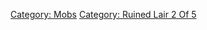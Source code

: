 [Category: Mobs](Category:_Mobs "wikilink") [Category: Ruined Lair 2 Of
5](Category:_Ruined_Lair_2_Of_5 "wikilink")
